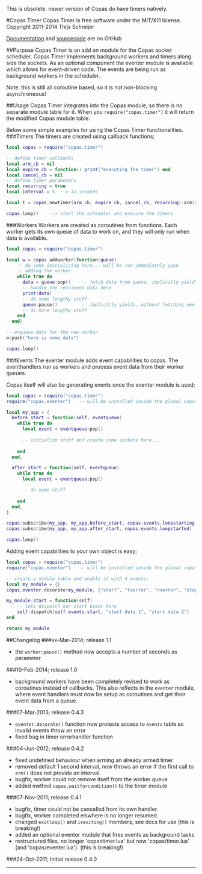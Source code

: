 This is obsolete. newer version of Copas do have timers natively.

#Copas Timer
Copas Timer is free software under the MIT/X11 license.  
Copyright 2011-2014 Thijs Schreijer

[Documentation](http://tieske.github.com/CopasTimer/) and [sourcecode](http://github.com/Tieske/CopasTimer) are on GitHub

##Purpose
Copas Timer is an add on module for the Copas socket scheduler. Copas Timer implements background workers and timers along side the sockets. As an optional component the eventer module is available which allows for event-driven code. The events are being run as background workers in the scheduler.

Note: this is still all coroutine based, so it is not non-blocking asynchroneous!

##Usage
Copas Timer integrates into the Copas module, so there is no separate module table for it. When you `require("copas.timer")` it will return the modified Copas module table.

Below some simple examples for using the Copas Timer functionalities.
###Timers
The timers are created using callback functions;

```lua
local copas = require("copas.timer")

-- define timer callbacks
local arm_cb = nil
local expire_cb = function() print("executing the timer") end
local cancel_cb = nil
-- define timer parameters
local recurring = true
local interval = 5  --> in seconds

local t = copas.newtimer(arm_cb, expire_cb, cancel_cb, recurring):arm(interval)

copas.loop()    --> start the scheduler and execute the timers

````
###Workers
Workers are created as coroutines from functions. Each worker gets its own queue of data to work on, and they will only run when data is available.

```lua
local copas = require("copas.timer")

local w = copas.addworker(function(queue)
    -- do some initializing here... will be run immediately upon
    -- adding the worker
    while true do
      data = queue:pop()    -- fetch data from queue, implicitly yields the coroutine
      -- handle the retrieved data here
      print(data)
      -- do some lengthy stuff
      queue:pause()         -- implicitly yields, without fetching new data
      -- do more lengthy stuff
    end
  end)

-- enqueue data for the new worker
w:push("here is some data")   

copas.loop()
````

###Events
The eventer module adds event capabilities to copas. The eventhandlers run as workers and process
event data from their worker queues.

Copas itself will also be generating events once the eventer module is used;
```lua
local copas = require("copas.timer")
require("copas.eventer")   -- will be installed inside the global copas table; copas.eventer

local my_app = {
  before_start = function(self, eventqueue)
    while true do
      local event = eventqueue:pop()
      
      -- initialize stuff and create some sockets here...
      
    end
  end,

  after_start = function(self, eventqueue)
    while true do
      local event = eventqueue:pop()

      -- do some stuff
      
    end
  end,
}

copas:subscribe(my_app, my_app.before_start, copas.events.loopstarting)
copas:subscribe(my_app, my_app.after_start, copas.events.loopstarted)

copas.loop()
````

Adding event capabilities to your own object is easy;

```lua
local copas = require("copas.timer")
require("copas.eventer")   -- will be installed inside the global copas table; copas.eventer

-- create a module table and enable it with 4 events;
local my_module = {}
copas.eventer.decorate(my_module, {"start", "txerror", "rxerror", "stop"})

my_module.start = function(self)
	-- lets dispatch our start event here
	self:dispatch(self.events.start, "start data 1", "start data 2")
end

return my_module
````


##Changelog
###xx-Mar-2014; release 1.1

- the `worker:pause()` method now accepts a number of seconds as parameter

###10-Feb-2014; release 1.0

- background workers have been completely revised to work as coroutines instead of callbacks. This also reflects in the `eventer` module, where event handlers must now be setup as coroutines and get their event data from a queue.

###07-Mar-2013; release 0.4.3

- `eventer.decorate()` function now protects access to `events` table so invalid events throw an error
- fixed bug in timer errorhandler function

###04-Jun-2012; release 0.4.2

- fixed undefined behaviour when arming an already armed timer
- removed default 1 second interval, now throws an error if the first call to `arm()` does not provide an interval.
- bugfix, worker could not remove itself from the worker queue
- added method `copas.waitforcondition()` to the timer module

###07-Nov-2011; release 0.4.1

- bugfix, timer could not be cancelled from its own handler.
- bugfix, worker completed elswhere is no longer resumed.
- changed `exitloop()` and `isexiting()` members, see docs for use (this is breaking!)
- added an optional eventer module that fires events as background tasks
- restructured files, no longer 'copastimer.lua' but now 'copas/timer.lua' (and 'copas/eventer.lua'). (this is breaking!)

###24-Oct-2011; Initial release 0.4.0

-------------------------------------------------------------------
